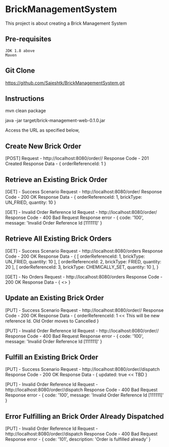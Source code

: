 # BrickManagementSystem
This project is about creating a Brick Management System

Pre-requisites
--------------
    JDK 1.8 above
    Maven

Git Clone
---------
https://github.com/Sajeshtk/BrickManagementSystem.git


Instructions
------------
mvn clean package

java -jar target/brick-management-web-0.1.0.jar

Access the URL as specified below,

Create New Brick Order
----------------------
[POST]
    Request - http://localhost:8080/order/<brickType>/<quantity>
    Response Code - 201 Created
    Response Data - {
        orderReferenceId: 1
    }

Retrieve an Existing Brick Order
--------------------------------
[GET] - Success Scenario
    Request - http://localhost:8080/order/<orderReferenceId>
    Response Code - 200 OK
    Response Data - {
        orderReferenceId: 1,
        brickType: UN_FRIED,
        quantity: 10
    }

[GET] - Invalid Order Reference Id
    Request - http://localhost:8080/order/<orderReferenceIdWrong>
    Response Code - 400 Bad Request
    Response error - {
        code: '100',
        message: 'Invalid Order Reference Id [111111]'
    }

Retrieve All Existing Brick Orders
--------------------------------
[GET] - Success Scenario
    Request - http://localhost:8080/orders
    Response Code - 200 OK
    Response Data - {
        [
            orderReferenceId: 1,
            brickType: UN_FRIED,
            quantity: 10
        ],
        [
            orderReferenceId: 2,
            brickType: FRIED,
            quantity: 20
        ],
        [
            orderReferenceId: 3,
            brickType: CHEMICALLY_SET,
            quantity: 10
        ],
    }

[GET] - No Orders
    Request - http://localhost:8080/orders
    Response Code - 200 OK
    Response Data - {
        <<EMPTY>>
    }

Update an Existing Brick Order
------------------------------
[PUT] - Success Scenario
    Request - http://localhost:8080/order/<orderReferenceId>/<quantity>
    Response Code - 200 OK
    Response Data - {
        orderReferenceId: 1 << This will be new reference Id. Old Order moves to Cancelled
    }

[PUT] - Invalid Order Reference Id
    Request - http://localhost:8080/order/<orderReferenceIdWrong>/<quantity>
    Response Code - 400 Bad Request
    Response error - {
        code: '100',
        message: 'Invalid Order Reference Id [111111]'
    }

Fulfill an Existing Brick Order
------------------------------
[PUT] - Success Scenario
    Request - http://localhost:8080/order/<orderReferenceId>/dispatch
    Response Code - 200 OK
    Response Data - {
        updated: true << TBD
    }

[PUT] - Invalid Order Reference Id
    Request - http://localhost:8080/order/<orderReferenceIdWrong>/dispatch
    Response Code - 400 Bad Request
    Response error - {
        code: '100',
        message: 'Invalid Order Reference Id [111111]'
    }

Error Fulfilling an Brick Order Already Dispatched
--------------------------------------------------
[PUT] - Invalid Order Reference Id
    Request - http://localhost:8080/order/<orderReferenceId>/dispatch
    Response Code - 400 Bad Request
    Response error - {
        code: '101',
        description: 'Order is fulfilled already'
    }